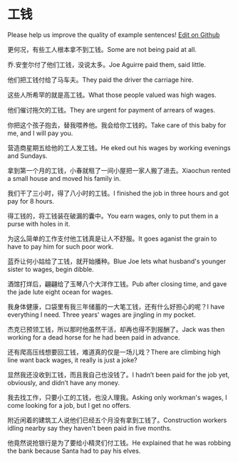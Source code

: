 # 工钱

Please help us improve the quality of example sentences! [Edit on Github](https://github.com/jiyushe/jiyu-example-sentence-source/blob/main/chinese/gongqian.md)

<p><span class="chinese">更何况，有些工人根本拿不到工钱。</span><span class="english">Some are not being paid at all.</span></p>

<p><span class="chinese">乔.安奎尔付了他们工钱，没说太多。</span><span class="english">Joe Aguirre paid them, said little.</span></p>

<p><span class="chinese">他们把工钱付给了马车夫。</span><span class="english">They paid the driver the carriage hire.</span></p>

<p><span class="chinese">这些人所希罕的就是高工钱。</span><span class="english">What those people valued was high wages.</span></p>

<p><span class="chinese">他们催讨拖欠的工钱。</span><span class="english">They are urgent for payment of arrears of wages.</span></p>

<p><span class="chinese">你把这个孩子抱去，替我喂养他。我会给你工钱的。</span><span class="english">Take care of this baby for me, and I will pay you.</span></p>

<p><span class="chinese">营造商星期五给他的工人发工钱。</span><span class="english">He eked out his wages by working evenings and Sundays.</span></p>

<p><span class="chinese">拿到第一个月的工钱，小春就租了一间小屋把一家人搬了进去。</span><span class="english">Xiaochun rented a small house and moved his family in.</span></p>

<p><span class="chinese">我们干了三小时，得了八小时的工钱。</span><span class="english">I finished the job in three hours and got pay for 8 hours.</span></p>

<p><span class="chinese">得工钱的，将工钱装在破漏的囊中。</span><span class="english">You earn wages, only to put them in a purse with holes in it.</span></p>

<p><span class="chinese">为这么简单的工作支付他工钱真是让人不舒服。</span><span class="english">It goes aganist the grain to have to pay him for such poor work.</span></p>

<p><span class="chinese">蓝乔让何小姑给了工钱，就开始播种。</span><span class="english">Blue Joe lets what husband's younger sister to wages, begin dibble.</span></p>

<p><span class="chinese">酒馆打烊后，翩翩给了玉琴八个大洋作工钱。</span><span class="english">Pub after closing time, and gave the jade lute eight ocean for wages.</span></p>

<p><span class="chinese">我身体健康，口袋里有我三年储蓄的一大笔工钱，还有什么好担心的呢？</span><span class="english">I have everything I need. Three years' wages are jingling in my pocket.</span></p>

<p><span class="chinese">杰克已预领工钱，所以那时他虽然干活，却再也得不到报酬了。</span><span class="english">Jack was then working for a dead horse for he had been paid in advance.</span></p>

<p><span class="chinese">还有爬高压线想要回工钱，难道真的仅是一场儿戏？</span><span class="english">There are climbing high line want back wages, it really is just a joke?</span></p>

<p><span class="chinese">显然我还没收到工钱，而且我自己也没钱了。</span><span class="english">I hadn’t been paid for the job yet, obviously, and didn’t have any money.</span></p>

<p><span class="chinese">我去找工作，只要小工的工钱，也没人理我。</span><span class="english">Asking only workman's wages, I come looking for a job, but I get no offers.</span></p>

<p><span class="chinese">附近闲着的建筑工人说他们已经五个月没有拿到工钱了。</span><span class="english">Construction workers idling nearby say they haven't been paid in five months.</span></p>

<p><span class="chinese">他竟然说抢银行是为了要给小精灵们付工钱。</span><span class="english">He explained that he was robbing the bank because Santa had to pay his elves.</span></p>

